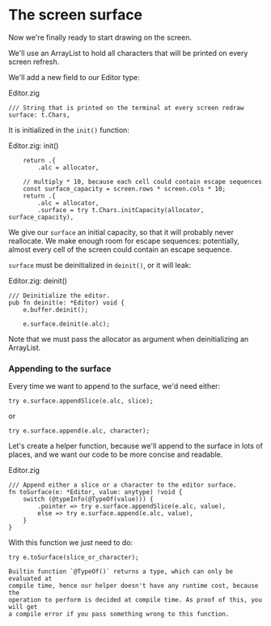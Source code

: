 # The screen surface

Now we're finally ready to start drawing on the screen.

We'll use an ArrayList to hold all characters that will be printed on every
screen refresh.

We'll add a new field to our Editor type:

<div class="code-title">Editor.zig</div>

```zig
/// String that is printed on the terminal at every screen redraw
surface: t.Chars,
```

It is initialized in the `init()` function:

<div class="code-title">Editor.zig: init()</div>

<div class="code-diff-removed">

```zig
    return .{
        .alc = allocator,
```
</div>

```zig
    // multiply * 10, because each cell could contain escape sequences
    const surface_capacity = screen.rows * screen.cols * 10;
    return .{
        .alc = allocator,
        .surface = try t.Chars.initCapacity(allocator, surface_capacity),
```

We give our `surface` an initial capacity, so that it will probably never
reallocate. We make enough room for escape sequences: potentially, almost every
cell of the screen could contain an escape sequence.

`surface` must be deinitialized in `deinit()`, or it will leak:

<div class="code-title">Editor.zig: deinit()</div>

<div class="code-diff-added">

```zig
/// Deinitialize the editor.
pub fn deinit(e: *Editor) void {
    e.buffer.deinit();
```
</div>

```zig
    e.surface.deinit(e.alc);
```

Note that we must pass the allocator as argument when deinitializing an
ArrayList.

### Appending to the surface

Every time we want to append to the surface, we'd need either:

<pre class="code-block-small"><code class="language-zig">try e.surface.appendSlice(e.alc, slice);
</code></pre>

or

<pre class="code-block-small"><code class="language-zig">try e.surface.append(e.alc, character);
</code></pre>

Let's create a helper function, because we'll append to the surface in lots
of places, and we want our code to be more concise and readable.

<div class="code-title">Editor.zig</div>

```zig
/// Append either a slice or a character to the editor surface.
fn toSurface(e: *Editor, value: anytype) !void {
    switch (@typeInfo(@TypeOf(value))) {
        .pointer => try e.surface.appendSlice(e.alc, value),
        else => try e.surface.append(e.alc, value),
    }
}
```

With this function we just need to do:

<pre class="code-block-small"><code class="language-zig">try e.toSurface(slice_or_character);
</code></pre>

```admonish note title="@TypeOf"
Builtin function `@TypeOf()` returns a type, which can only be evaluated at
compile time, hence our helper doesn't have any runtime cost, because the
operation to perform is decided at compile time. As proof of this, you will get
a compile error if you pass something wrong to this function.
```
